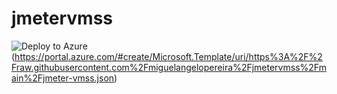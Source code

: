 # jmetervmss

![Deploy to Azure](https://aka.ms/deploytoazurebutton)(https://portal.azure.com/#create/Microsoft.Template/uri/https%3A%2F%2Fraw.githubusercontent.com%2Fmiguelangelopereira%2Fjmetervmss%2Fmain%2Fjmeter-vmss.json) 
